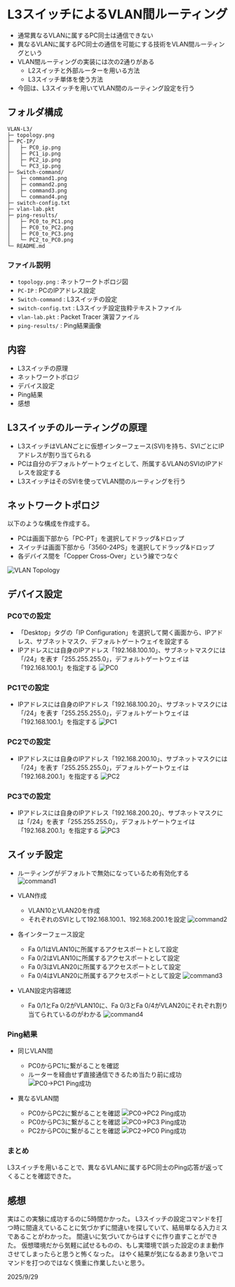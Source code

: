 # L3スイッチによるVLAN間ルーティング
- 通常異なるVLANに属するPC同士は通信できない
- 異なるVLANに属するPC同士の通信を可能にする技術をVLAN間ルーティングという
- VLAN間ルーティングの実装には次の2通りがある
  - L2スイッチと外部ルーターを用いる方法
  - L3スイッチ単体を使う方法
- 今回は、L3スイッチを用いてVLAN間のルーティング設定を行う

## フォルダ構成
```
VLAN-L3/
├─ topology.png
├─ PC-IP/
│   ├─ PC0_ip.png
│   ├─ PC1_ip.png
│   ├─ PC2_ip.png
│   └─ PC3_ip.png
├─ Switch-command/
│   ├─ command1.png
│   ├─ command2.png
│   ├─ command3.png
│   └─ command4.png
├─ switch-config.txt
├─ vlan-lab.pkt
├─ ping-results/
│   ├─ PC0_to_PC1.png
│   ├─ PC0_to_PC2.png
│   ├─ PC0_to_PC3.png
│   └─ PC2_to_PC0.png
└─ README.md
```
### ファイル説明
- `topology.png` : ネットワークトポロジ図
- `PC-IP` : PCのIPアドレス設定
- `Switch-command` : L3スイッチの設定
- `switch-config.txt` : L3スイッチ設定抜粋テキストファイル
- `vlan-lab.pkt` : Packet Tracer 演習ファイル
- `ping-results/` : Ping結果画像
  
## 内容
- L3スイッチの原理
- ネットワークトポロジ
- デバイス設定
- Ping結果
- 感想


## L3スイッチのルーティングの原理
- L3スイッチはVLANごとに仮想インターフェース(SVI)を持ち、SVIごとにIPアドレスが割り当てられる
- PCは自分のデフォルトゲートウェイとして、所属するVLANのSVIのIPアドレスを設定する
- L3スイッチはそのSVIを使ってVLAN間のルーティングを行う

## ネットワークトポロジ
以下のような構成を作成する。
- PCは画面下部から「PC-PT」を選択してドラッグ&ドロップ
- スイッチは画面下部から「3560-24PS」を選択してドラッグ&ドロップ
- 各デバイス間を「Copper Cross-Over」という線でつなぐ

![VLAN Topology](topology.png)

## デバイス設定

### PC0での設定
- 「Desktop」タグの「IP Configuration」を選択して開く画面から、IPアドレス、サブネットマスク、デフォルトゲートウェイを設定する
- IPアドレスには自身のIPアドレス「192.168.100.10」、サブネットマスクには「/24」を表す「255.255.255.0」，デフォルトゲートウェイは「192.168.100.1」を指定する
![PC0](PC-IP/PC0_ip.png)

### PC1での設定
- IPアドレスには自身のIPアドレス「192.168.100.20」、サブネットマスクには「/24」を表す「255.255.255.0」，デフォルトゲートウェイは「192.168.100.1」を指定する
![PC1](PC-IP/PC1_ip.png)

### PC2での設定
- IPアドレスには自身のIPアドレス「192.168.200.10」、サブネットマスクには「/24」を表す「255.255.255.0」，デフォルトゲートウェイは「192.168.200.1」を指定する
![PC2](PC-IP/PC2_ip.png)

### PC3での設定
- IPアドレスには自身のIPアドレス「192.168.200.20」、サブネットマスクには「/24」を表す「255.255.255.0」，デフォルトゲートウェイは「192.168.200.1」を指定する
![PC3](PC-IP/PC3_ip.png)

## スイッチ設定
- ルーティングがデフォルトで無効になっているため有効化する
 ![command1](Switch-command/command1.png)

- VLAN作成
  - VLAN10とVLAN20を作成
  - それぞれのSVIとして192.168.100.1、192.168.200.1を設定
 ![command2](Switch-command/command2.png)

- 各インターフェース設定
  - Fa 0/1はVLAN10に所属するアクセスポートとして設定
  - Fa 0/2はVLAN10に所属するアクセスポートとして設定
  - Fa 0/3はVLAN20に所属するアクセスポートとして設定
  - Fa 0/4はVLAN20に所属するアクセスポートとして設定
 ![command3](Switch-command/command3.png)

- VLAN設定内容確認
  - Fa 0/1とFa 0/2がVLAN10に、Fa 0/3とFa 0/4がVLAN20にそれぞれ割り当てられているのがわかる
 ![command4](Switch-command/command4.png)

### Ping結果

- 同じVLAN間
  - PC0からPC1に繋がることを確認
  - ルーターを経由せず直接通信できるため当たり前に成功
  ![PC0→PC1 Ping成功](ping-results/PC0_to_PC1.png)

- 異なるVLAN間
  - PC0からPC2に繋がることを確認
  ![PC0→PC2 Ping成功](ping-results/PC0_to_PC2.png)
  - PC0からPC3に繋がることを確認
  ![PC0→PC3 Ping成功](ping-results/PC0_to_PC3.png)
  - PC2からPC0に繋がることを確認
  ![PC2→PC0 Ping成功](ping-results/PC2_to_PC0.png)

### まとめ
L3スイッチを用いることで、異なるVLANに属するPC同士のPing応答が返ってくることを確認できた。

## 感想
実はこの実験に成功するのに5時間かかった。
L3スイッチの設定コマンドを打つ時に間違えていることに気づかずに間違いを探していて、結局単なる入力ミスであることがわかった。
間違いに気づいてからはすぐに作り直すことができた。
仮想環境だから気軽に試せるものの、もし実環境で誤った設定のまま動作させてしまったらと思うと怖くなった。
はやく結果が気になるあまり急いでコマンドを打つのではなく慎重に作業したいと思う。

2025/9/29

























